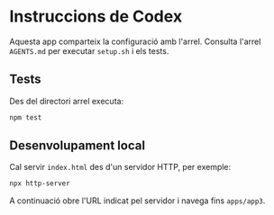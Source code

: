 # Instruccions de Codex

Aquesta app comparteix la configuració amb l'arrel. Consulta l'arrel `AGENTS.md` per executar `setup.sh` i els tests.

## Tests
Des del directori arrel executa:

```bash
npm test
```

## Desenvolupament local
Cal servir `index.html` des d'un servidor HTTP, per exemple:

```bash
npx http-server
```

A continuació obre l'URL indicat pel servidor i navega fins `apps/app3`.
